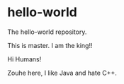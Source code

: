 # hello-world
The hello-world repository.

This is master. I am the king!!

Hi Humans!

Zouhe here, I like Java and hate C++.
